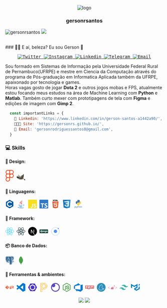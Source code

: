 <!-- ### Hi there 👋 -->

<!--
**GersonRS/GersonRS** is a ✨ _special_ ✨ repository because its `README.md` (this file) appears on your GitHub profile.

Here are some ideas to get you started:

- 🔭 I’m currently working on ...
- 🌱 I’m currently learning ...
- 👯 I’m looking to collaborate on ...
- 🤔 I’m looking for help with ...
- 💬 Ask me about ...
- 📫 How to reach me: ...
- 😄 Pronouns: ...
- ⚡ Fun fact: ...
-->
<p align="center">
  <img alt="logo" src="./github/logo.png"/>
  <h3 align="center">gersonrsantos</h3>
  
  ![gersonrsantos](./github/logo.png)
  <img src="./github/logo.png">
</p>

<br>
### 🤙🏾 E aí, beleza? Eu sou Gerson 👋

<samp>
  </br>
  <p align="center">
    <a href="https://twitter.com/gersonrs3" target="_blank" >
      <img alt="Twitter" src="https://img.shields.io/badge/-Twitter-9cf?logo=Twitter&logoColor=white">
    </a>
    <a href="https://instagram.com/gersonrsantos" target="_blank" >
      <img alt="Instagram" src="https://img.shields.io/badge/-Instagram-ff2b8e?logo=Instagram&logoColor=white">
    </a>
    <a href="https://www.linkedin.com/in/gerson-santos-a1442a90/" target="_blank" >
      <img alt="Linkedin" src="https://img.shields.io/badge/-Linkedin-blue?logo=Linkedin&logoColor=white">
    </a>
    <a href="https://t.me/gersonrsantos" target="_blank" >
      <img alt="Telegram" src="https://img.shields.io/badge/-Telegram-blue?logo=Telegram&logoColor=white">
    </a>
    <a href="mailto:gersonrodriguessantos8@gmail.com" target="_blank" >
      <img alt="Email" src="https://img.shields.io/badge/-Email-c14438?logo=Gmail&logoColor=white">
    </a>
  </p>
</samp>

Sou formado em Sistemas de Informação pela Universidade Federal Rural de Pernambuco(UFRPE) e mestre em Ciencia da Computação através do programa de Pós-graduação em Informatica Aplicada também da UFRPE, apaixonado por tecnologia e games.
<br/>
Horas vagas gosto de jogar **Dota 2** e outros jogos mobas e FPS, atualmente estou focando meus estudos na área de Machine Learning com **Python** e **Matlab**. Também curto mexer com prototipagens de tela com **Figma** e edições de imagem com **Gimp 2**.

```js
  const importantLinks = {
    📒 Linkedin: 'https://www.linkedin.com/in/gerson-santos-a1442a90/',
    👨🏾‍💻 Site: 'https://gersonrs.github.io/',
    👋 Email: 'gersonrodriguessantos8@gmail.com',
  }
```

### 💻 Skills

#### 🎨 Design: <br/>

<samp>
  <p align="left">
    <img alt="Figma" src=".github/figma.svg" width="28px"/>
    <img alt="Gimp" src=".github/gimp.svg" width="28px" />
  </p>
</samp>

#### 💬 Linguagens: <br/>

<samp>
  <p align="left">
    <img alt="C" src=".github/c.svg" width="28px" />
    <img alt="Java" src=".github/java.svg" width="28px" />
    <img alt="Javascript" src=".github/javascript.svg" width="28px" />
    <img alt="Typescript" src=".github/typescript.svg" width="28px" />
    <img alt="HTML5" src=".github/html5.svg" width="28px" />
    <img alt="CSS3" src=".github/css3.svg" width="28px" />
    <img alt="Python" src=".github/python.svg" width="28px" />
  </p>
</samp>

#### 🔨 Framework: <br/>

<samp>
  <p align="left">
    <img alt="React" src=".github/react.svg" width="28px" />
    <img alt="React Native" src=".github/reactnative.svg" width="28px" />
    <img alt="Next.js" src=".github/next-dot-js.svg" width="28px" />
    <img alt="Django" src=".github/django.svg" width="28px" />
    <img alt="Ionic" src=".github/ionic.svg" width="28px" />
  </p>
</samp>
  
#### 📦 Banco de Dados: <br/>
<samp>
    <p align="left">
      <img alt="PostgreSQL" src=".github/postgresql.svg" width="28px" />
      <img alt="MongoDB" src=".github/mongodb.svg" width="28px" />
    </p>
  </samp>
  
#### 🔧 Ferramentas & ambientes: <br/>
   <samp>
    <p align="left">
      <img alt="Git" src=".github/git.svg" width="28px" />
      <img alt="VS Code" src=".github/vscode.svg" width="28px" />
      <img alt="ESLint" src=".github/eslint.svg" width="28px" />
      <img alt="Prettier" src=".github/prettier.svg" width="28px" />
      <img alt="Insomnia" src=".github/insomnia.svg" width="28px" />
      <img alt="Node.js" src=".github/node-dot-js.svg" width="28px" />
      <img alt="Azure DevOps" src=".github/azuredevops.svg" width="28px" />
      <img alt="NPM" src=".github/npm.svg" width="28px" />
      <img alt="Yarn" src=".github/yarn.svg" width="28px" />
      <img alt="Styled Components" src=".github/styled-components.svg" width="28px" />
      <img alt="Tailwind CSS" src=".github/tailwindcss.svg" width="28px" />
      <img alt="Material UI" src=".github/material-ui.svg" width="28px" />
    </p>
  </samp>

<p align="center">
    <img
      align="center"
      src="https://github-readme-stats.vercel.app/api/top-langs/?username=ialexanderbrito&layout=compact&title_color=58A6DA&icon_color=8B949E&text_color=8B949E&bg_color=ffffff00"
    />
  <img align="center"
      height="165" src="https://github-readme-stats.vercel.app/api?username=ialexanderbrito&show_icons=true&title_color=58A6DA&icon_color=8B949E&text_color=8B949E&bg_color=ffffff00" />
</p>
